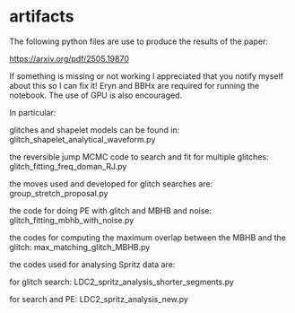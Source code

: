 # artifacts


The following python files are use to produce the results of the paper:

https://arxiv.org/pdf/2505.19870

If something is missing or not working I appreciated that you notify myself about this so I can fix it! Eryn and BBHx are required for running the notebook. The use of GPU is also encouraged.

In particular:

glitches and shapelet models can be found in: glitch_shapelet_analytical_waveform.py

the reversible jump MCMC code to search and fit for multiple glitches: glitch_fitting_freq_doman_RJ.py

the moves used and developed for glitch searches are: group_stretch_proposal.py

the code for doing PE with glitch and MBHB and noise:  glitch_fitting_mbhb_with_noise.py

the codes for computing the maximum overlap between the MBHB and the glitch:  max_matching_glitch_MBHB.py

the codes used for analysing Spritz data are:

for glitch search: LDC2_spritz_analysis_shorter_segments.py

for search and PE:  LDC2_spritz_analysis_new.py
